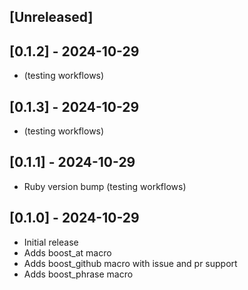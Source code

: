 ## [Unreleased]

## [0.1.2] - 2024-10-29

- (testing workflows)

## [0.1.3] - 2024-10-29

- (testing workflows)

## [0.1.1] - 2024-10-29

- Ruby version bump (testing workflows)

## [0.1.0] - 2024-10-29

- Initial release
- Adds boost_at macro
- Adds boost_github macro with issue and pr support
- Adds boost_phrase macro
